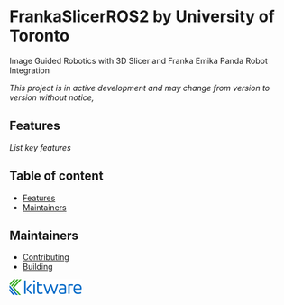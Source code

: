 FrankaSlicerROS2 by University of Toronto
================================

Image Guided Robotics with 3D Slicer and Franka Emika Panda Robot Integration

_This project is in active development and may change from version to version without notice,_

## Features

_List key features_


## Table of content

* [Features](#features)
* [Maintainers](#maintainers)


## Maintainers

* [Contributing](CONTRIBUTING.md)
* [Building](BUILD.md)


![FrankaSlicerROS2 by University of Toronto](Applications/FrankaSlicerROS2App/Resources/Images/LogoFull.png?raw=true)

